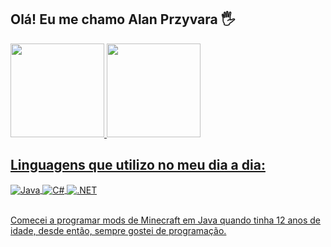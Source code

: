 ## Olá! Eu me chamo Alan Przyvara 🖐️
 <div>
  <a href="https://github.com/Romerozito">
  <img height="150em" src="https://github-readme-stats.vercel.app/api?username=YiipHuhu&show_icons=true&theme=nightowl&count_private=true"/>
  <img height="150em" src="https://github-readme-stats.vercel.app/api/top-langs/?username=YiipHuhu&layout=nightowl"/>
    <br>
  </div>



## Linguagens que utilizo no meu dia a dia:

<div style="display: inline_block">
  <img align="center" alt="Java" src="https://img.shields.io/badge/JAVA-ED8B00?style=for-the-badge&logo=openjdk&logoColor=white" />
  <img align="center" alt="C#" src="https://img.shields.io/badge/C%23-239120?style=for-the-badge&logo=c-sharp&logoColor=white" />
  <img align="center" alt=".NET" src="https://img.shields.io/badge/.NET MAIU-5C2D91?style=for-the-badge&logo=.net&logoColor=white" />
</div><br/>

Comecei a programar mods de Minecraft em Java quando tinha 12 anos de idade, desde então, sempre gostei de programação.
